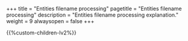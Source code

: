 +++
title = "Entities filename processing"
pagetitle = "Entities filename processing"
description = "Entities filename processing explanation."
weight = 9
alwaysopen = false
+++

{{%custom-children-lv2%}}
